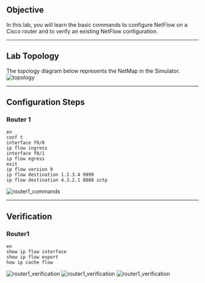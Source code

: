 ## Objective  
In this lab, you will learn the basic commands to configure NetFlow on a Cisco router and to verify an existing NetFlow configuration.  

---

## Lab Topology  
The topology diagram below represents the NetMap in the Simulator.  
![topology](https://github.com/nickbruggen90/Boson-Network-Labs/blob/main/Images/Screenshot%202025-05-14%20045615.png)

---

## Configuration Steps

### Router 1
```cisco
en
conf t
interface f0/0
ip flow ingress
interface f0/1
ip flow egress
exit
ip flow version 9
ip flow destination 1.2.3.4 9999
ip flow destination 4.3.2.1 8888 sctp
```
![router1_commands](https://github.com/nickbruggen90/Boson-Network-Labs/blob/main/Images/Screenshot%202025-05-14%20045412.png)

---

## Verification

### Router1
```cisco
en
show ip flow interface
show ip flow export
how ip cache flow
```

![router1_verification](https://github.com/nickbruggen90/Boson-Network-Labs/blob/main/Images/Screenshot%202025-05-14%20045449.png)
![router1_verification](https://github.com/nickbruggen90/Boson-Network-Labs/blob/main/Images/Screenshot%202025-05-14%20045510.png)
![router1_verification](https://github.com/nickbruggen90/Boson-Network-Labs/blob/main/Images/Screenshot%202025-05-14%20045539.png)

